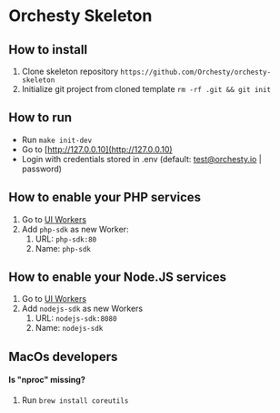 # Orchesty Skeleton

## How to install
1. Clone skeleton repository `https://github.com/Orchesty/orchesty-skeleton`
2. Initialize git project from cloned template `rm -rf .git && git init`

## How to run
- Run `make init-dev`
- Go to [http://127.0.0.10](http://127.0.0.10)
- Login with credentials stored in .env (default: test@orchesty.io | password)

## How to enable your PHP services
1. Go to [UI Workers](http://127.0.0.10/workers)
2. Add `php-sdk` as new Worker:
   1. URL: `php-sdk:80`
   2. Name: `php-sdk`

## How to enable your Node.JS services
1. Go to [UI Workers](http://127.0.0.10/workers)
2. Add `nodejs-sdk` as new Workers
   1. URL: `nodejs-sdk:8080`
   2. Name: `nodejs-sdk`

## MacOs developers

#### Is "nproc" missing?
1. Run `brew install coreutils`
